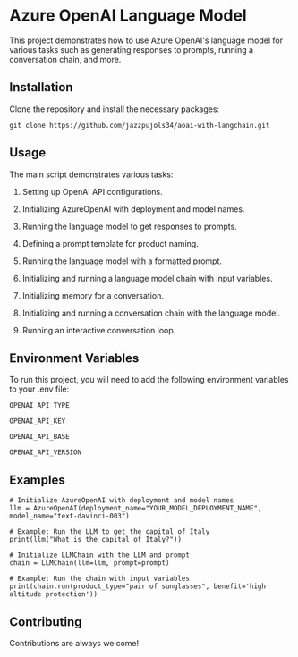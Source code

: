 # Azure OpenAI Language Model

This project demonstrates how to use Azure OpenAI's language model for various tasks such as generating responses to prompts, running a conversation chain, and more.

## Installation

Clone the repository and install the necessary packages:

```
git clone https://github.com/jazzpujols34/aoai-with-langchain.git
```


## Usage

The main script demonstrates various tasks:

1. Setting up OpenAI API configurations.

2. Initializing AzureOpenAI with deployment and model names.

3. Running the language model to get responses to prompts.

4. Defining a prompt template for product naming.

5. Running the language model with a formatted prompt.

6. Initializing and running a language model chain with input variables.

7. Initializing memory for a conversation.

8. Initializing and running a conversation chain with the language model.

9. Running an interactive conversation loop.

## Environment Variables

To run this project, you will need to add the following environment variables to your .env file:

`OPENAI_API_TYPE`

`OPENAI_API_KEY`

`OPENAI_API_BASE`

`OPENAI_API_VERSION`

## Examples

```
# Initialize AzureOpenAI with deployment and model names
llm = AzureOpenAI(deployment_name="YOUR_MODEL_DEPLOYMENT_NAME", model_name="text-davinci-003")

# Example: Run the LLM to get the capital of Italy
print(llm("What is the capital of Italy?"))

# Initialize LLMChain with the LLM and prompt
chain = LLMChain(llm=llm, prompt=prompt)

# Example: Run the chain with input variables
print(chain.run(product_type="pair of sunglasses", benefit='high altitude protection'))
```

## Contributing

Contributions are always welcome! 